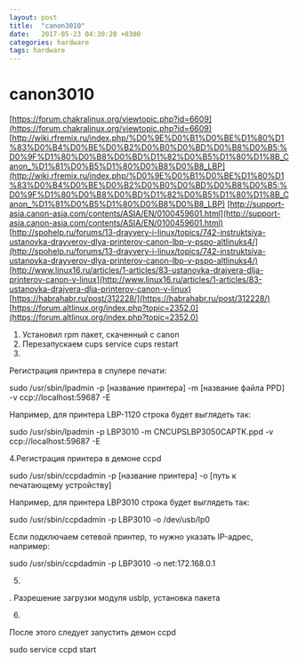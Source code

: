 ```yaml
---
layout: post
title:  "canon3010"
date:   2017-05-23 04:30:20 +0300
categories: hardware
tags: hardware
---
```


# canon3010
[https://forum.chakralinux.org/viewtopic.php?id=6609](https://forum.chakralinux.org/viewtopic.php?id=6609)
[http://wiki.rfremix.ru/index.php/%D0%9E%D0%B1%D0%BE%D1%80%D1%83%D0%B4%D0%BE%D0%B2%D0%B0%D0%BD%D0%B8%D0%B5:%D0%9F%D1%80%D0%B8%D0%BD%D1%82%D0%B5%D1%80%D1%8B_Canon_%D1%81%D0%B5%D1%80%D0%B8%D0%B8_LBP](http://wiki.rfremix.ru/index.php/%D0%9E%D0%B1%D0%BE%D1%80%D1%83%D0%B4%D0%BE%D0%B2%D0%B0%D0%BD%D0%B8%D0%B5:%D0%9F%D1%80%D0%B8%D0%BD%D1%82%D0%B5%D1%80%D1%8B_Canon_%D1%81%D0%B5%D1%80%D0%B8%D0%B8_LBP)
[http://support-asia.canon-asia.com/contents/ASIA/EN/0100459601.html](http://support-asia.canon-asia.com/contents/ASIA/EN/0100459601.html)
[http://spohelp.ru/forums/13-drayvery-i-linux/topics/742-instruktsiya-ustanovka-drayverov-dlya-printerov-canon-lbp-v-pspo-altlinuks4/](http://spohelp.ru/forums/13-drayvery-i-linux/topics/742-instruktsiya-ustanovka-drayverov-dlya-printerov-canon-lbp-v-pspo-altlinuks4/)
[http://www.linux16.ru/articles/1-articles/83-ustanovka-drajvera-dlja-printerov-canon-v-linux](http://www.linux16.ru/articles/1-articles/83-ustanovka-drajvera-dlja-printerov-canon-v-linux)
[https://habrahabr.ru/post/312228/](https://habrahabr.ru/post/312228/)
[https://forum.altlinux.org/index.php?topic=2352.0](https://forum.altlinux.org/index.php?topic=2352.0)


1. Установил rpm пакет, скаченный с canon
2. Перезапускаем cups
service cups restart
3.
Регистрация принтера в спулере печати:

sudo /usr/sbin/lpadmin -p [название принтера] -m [название файла PPD] -v ccp://localhost:59687 -E


Например, для принтера LBP-1120 строка будет выглядеть так:

sudo /usr/sbin/lpadmin -p LBP3010 -m CNCUPSLBP3050CAPTK.ppd -v ccp://localhost:59687 -E

4.Регистрация принтера в демоне ccpd

sudo /usr/sbin/ccpdadmin -p [название принтера] -o [путь к печатающему устройству]


Например, для принтера LBP3010 строка будет выглядеть так:

sudo /usr/sbin/ccpdadmin -p LBP3010 -o /dev/usb/lp0


Если подключаем сетевой принтер, то нужно указать IP-адрес, например:

sudo /usr/sbin/ccpdadmin -p LBP3010 -o net:172.168.0.1

5.
. Разрешение загрузки модуля usblp, установка пакета

6.
После этого следует запустить демон ccpd

sudo service ccpd start
